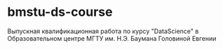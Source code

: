 # bmstu-ds-course
Выпускная квалификационная работа 
по курсу "DataScience" 
в Образовательном центре МГТУ им. Н.Э. Баумана
Головиной Евгении
